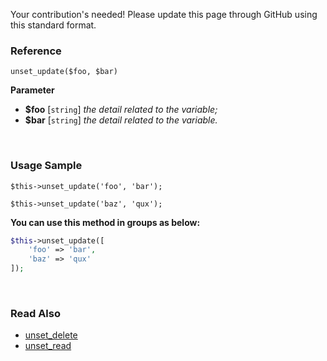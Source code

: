 Your contribution's needed!
Please update this page through GitHub using this standard format.

### Reference
`unset_update($foo, $bar)`

**Parameter**
* **$foo** [`string`] *the detail related to the variable;*
* **$bar** [`string`] *the detail related to the variable.*

&nbsp;

### Usage Sample
`$this->unset_update('foo', 'bar');`

`$this->unset_update('baz', 'qux');`

**You can use this method in groups as below:**
```php
$this->unset_update([
    'foo' => 'bar',
    'baz' => 'qux'
]);
```

&nbsp;

### Read Also
* [unset_delete](./unset_delete)
* [unset_read](./unset_read)

